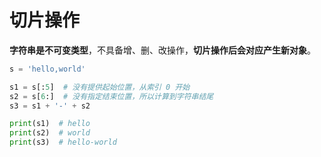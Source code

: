 # 切片操作

**字符串是不可变类型**，不具备增、删、改操作，**切片操作后会对应产生新对象**。

```python
s = 'hello,world'

s1 = s[:5]  # 没有提供起始位置，从索引 0 开始
s2 = s[6:]  # 没有指定结束位置，所以计算到字符串结尾
s3 = s1 + '-' + s2

print(s1)  # hello 
print(s2)  # world
print(s3)  # hello-world
```